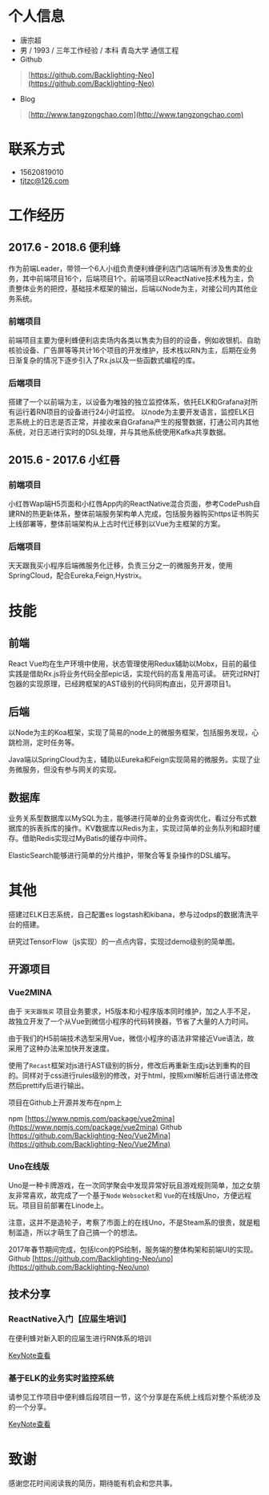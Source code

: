 # 个人信息

 - 唐宗超
 - 男 / 1993 / 三年工作经验 / 本科 青岛大学 通信工程
 - Github
 > [https://github.com/Backlighting-Neo](https://github.com/Backlighting-Neo)
 - Blog
 > [http://www.tangzongchao.com](http://www.tangzongchao.com)

# 联系方式

- 15620819010
- tjtzc@126.com

# 工作经历

## 2017.6 - 2018.6 便利蜂

作为前端Leader，带领一个6人小组负责便利蜂便利店门店端所有涉及售卖的业务，其中前端项目16个，后端项目1个。前端项目以ReactNative技术栈为主，负责整体业务的把控，基础技术框架的输出，后端以Node为主，对接公司内其他业务系统。

### 前端项目

前端项目主要为便利蜂便利店卖场内各类以售卖为目的的设备，例如收银机、自助核验设备、广告屏等等共计16个项目的开发维护，技术栈以RN为主，后期在业务日渐复杂的情况下逐步引入了Rx.js以及一些函数式编程的库。

### 后端项目

搭建了一个以前端为主，以设备为唯独的独立监控体系，依托ELK和Grafana对所有运行着RN项目的设备进行24小时监控。
以node为主要开发语言，监控ELK日志系统上的日志是否正常，并接收来自Grafana产生的报警数据，打通公司内其他系统，对日志进行实时的DSL处理，并与其他系统使用Kafka共享数据。

## 2015.6 - 2017.6 小红唇

### 前端项目

小红唇Wap端H5页面和小红唇App内的ReactNative混合页面，参考CodePush自建RN的热更新体系，整体前端服务架构单人完成，包括服务器购买https证书购买上线部署等，整体前端架构从上古时代迁移到以Vue为主框架的方案。

### 后端项目

天天跟我买小程序后端微服务化迁移，负责三分之一的微服务开发，使用SpringCloud，配合Eureka,Feign,Hystrix。

# 技能

## 前端

React Vue均在生产环境中使用，状态管理使用Redux辅助以Mobx，目前的最佳实践是借助Rx.js将业务代码全部epic话，实现代码的高复用高可读。
研究过RN打包器的实现原理，已经跨框架的AST级别的代码同构直出，见开源项目1。

## 后端

以Node为主的Koa框架，实现了简易的node上的微服务框架，包括服务发现，心跳检测，定时任务等。

Java端以SpringCloud为主，辅助以Eureka和Feign实现简易的微服务。实现了业务微服务，但没有参与网关的实现。

## 数据库

业务关系型数据库以MySQL为主，能够进行简单的业务查询优化，看过分布式数据库的拆表拆库的操作。KV数据库以Redis为主，实现过简单的业务队列和超时缓存。借助Redis实现过MyBatis的缓存中间件。

ElasticSearch能够进行简单的分片维护，带聚合等复杂操作的DSL编写。

# 其他

搭建过ELK日志系统，自己配置es logstash和kibana，参与过odps的数据清洗平台的搭建。

研究过TensorFlow（js实现）的一点点内容，实现过demo级别的简单图。

## 开源项目

### Vue2MINA

由于 ```天天跟我买``` 项目业务要求，H5版本和小程序版本同时维护，加之人手不足，故独立开发了一个从Vue到微信小程序的代码转换器，节省了大量的人力时间。

由于我们的H5前端技术选型采用Vue，微信小程序的语法非常接近Vue语法，故采用了这种办法来加快开发速度。

使用了`Recast`框架对js进行AST级别的拆分，修改后再重新生成js达到重构的目的。同样对于css进行rules级别的修改，对于html，按照xml解析后进行语法修改然后prettify后进行输出。

项目在Github上开源并发布在npm上

npm  [https://www.npmjs.com/package/vue2mina](https://www.npmjs.com/package/vue2mina)
Github [https://github.com/Backlighting-Neo/Vue2Mina](https://github.com/Backlighting-Neo/Vue2Mina)

### Uno在线版

Uno是一种卡牌游戏，在一次同学聚会中发现异常好玩且游戏规则简单，加之女朋友非常喜欢，故完成了一个基于`Node` `Websocket`和 `Vue`的在线版Uno，方便远程玩。项目目前部署在Linode上。

注意，这并不是造轮子，考察了市面上的在线Uno，不是Steam系的很贵，就是粗制滥造，所以才萌生了自己搞一个的想法。

2017年春节期间完成，包括Icon的PS绘制，服务端的整体构架和前端UI的实现。
Github [https://github.com/Backlighting-Neo/uno](https://github.com/Backlighting-Neo/uno)

## 技术分享

### ReactNative入门【应届生培训】

在便利蜂对新入职的应届生进行RN体系的培训

[KeyNote查看](https://github.com/Backlighting-Neo/PublicDocument/blob/master/ReactNativeAtBlibee.pdf)

### 基于ELK的业务实时监控系统

请参见工作项目中便利蜂后段项目一节，这个分享是在系统上线后对整个系统涉及的一个分享。

[KeyNote查看](https://github.com/Backlighting-Neo/PublicDocument/blob/master/ELKbasedDeviceMonitorSystem.pdf)


# 致谢
感谢您花时间阅读我的简历，期待能有机会和您共事。
